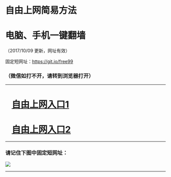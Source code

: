﻿# 自由上网简易方法

# 电脑、手机一键翻墙

（2017/10/09 更新，网址有效）

固定短网址：https://git.io/free99

### （微信如打不开，请转到浏览器打开）


***





# &nbsp;&nbsp; <a href="http://ft11044710.fwq-tz-1001.info/fwqtz01.html?t=100900116494 " target="_blank">自由上网入口1</a>
# &nbsp;&nbsp; <a href="http://ft3044120282.fwq-tz-1002.info/fwqtz02.html?t=10090014031 " target="_blank">自由上网入口2</a>
***

### 请记住下图中固定短网址：

<img src="https://s3-us-west-2.amazonaws.com/fwq-1001/yjfq-20170905okok.png" /> 


***

